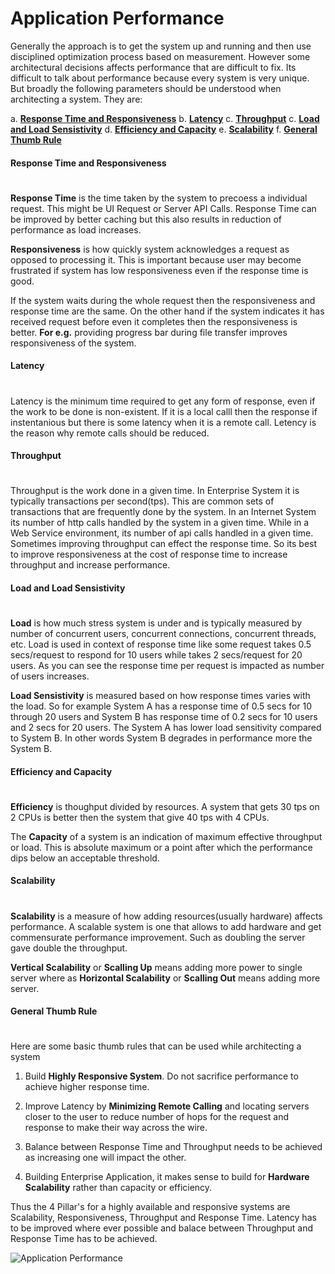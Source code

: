 # Application Performance

Generally the approach is to get the system up and running and then use disciplined optimization process based on measurement. However some architectural decisions affects performance that are difficult to fix. Its difficult to talk about performance because every system is very unique. But broadly the following parameters should be understood when architecting a system. They are:

a. [**Response Time and Responsiveness**](#system_response)
b. [**Latency**](#system_latency)
c. [**Throughput**](#system_throughput) 
c. [**Load and Load Sensistivity**](#system_load)
d. [**Efficiency and Capacity**](#system_efficiency)
e. [**Scalability**](#system_scalability)
f. [**General Thumb Rule**](#system_thumb_rule)

<a name="system_response"/></a>
#### Response Time and Responsiveness
#  
**Response Time** is the time taken by the system to precoess a individual request. This might be UI Request or Server API Calls. Response Time can be improved by better caching but this also results in reduction of performance as load increases.

**Responsiveness** is how quickly system acknowledges a request as opposed to 
processing it. This is important because user may become frustrated if system has low responsiveness even if the response time is good. 

If the system waits during the whole request then the responsiveness and response time are the same. On the other hand if the system indicates it has received request before even it completes then the responsiveness is better. **For e.g.**  providing progress bar during file transfer improves responsiveness of the system.

<a name="system_latency"/></a>
#### Latency
#  
Latency is the minimum time required to get any form of response, even if the work to be done is non-existent. If it is a local calll then the response if instentanious but there is some latency when it is a remote call. Letency is the reason why remote calls should be reduced. 
	
<a name="system_throughput"/></a>
#### Throughput
# 
Throughput is the work done in a given time. In Enterprise System it is typically transactions per second(tps). This are common sets of transactions that are frequently done by the system. In an Internet System its number of http calls handled by the system in a given time. While in a Web Service environment, its number of api calls handled in a given time. Sometimes improving throughput can effect the response time. So its best to improve responsiveness at the cost of response time to increase throughput and increase performance.
	
<a name="system_load"/></a>
#### Load and Load Sensistivity
#  
**Load** is how much stress system is under and is typically measured by number of concurrent users, concurrent connections, concurrent threads, etc. Load is used in context of response time like some request takes 0.5 secs/request to respond for 10 users while takes 2 secs/request for 20 users. As you can see the response time per request is impacted as number of users increases.

**Load Sensistivity** is measured based on how response times varies with the load. So for example System A has a response time of 0.5 secs for 10 through 20 users and System B has response time of 0.2 secs for 10 users and 2 secs for 20 users. The System A has lower load sensitivity compared to System B. In other words System B degrades in performance more the System B. 
	
<a name="system_efficiency"/></a>
#### Efficiency and Capacity
#  
**Efficiency** is thoughput divided by resources. A system that gets 30 tps on 2 CPUs is better then the system that give 40 tps with 4 CPUs.

The **Capacity** of a system is an indication of maximum effective throughput or load. This is absolute maximum or a point after which the performance dips below an acceptable threshold.	

<a name="system_scalability"/></a>
#### Scalability
#  
**Scalability** is a measure of how adding resources(usually hardware) affects performance. A scalable system is one that allows to add hardware and get commensurate performance improvement. Such as doubling the server gave double the throughput. 

**Vertical Scalability** or **Scalling Up** means adding more power to single server where as **Horizontal Scalability** or **Scalling Out** means adding more server.	
<a name="system_thumb_rule"/></a>
#### General Thumb Rule
#  
Here are some basic thumb rules that can be used while architecting a system
	
1. Build **Highly Responsive System**. Do not sacrifice performance to achieve higher response time.

2. Improve Latency by **Minimizing Remote Calling** and locating servers closer to the user to reduce number of hops for the request and response to make their way across the wire.

3. Balance between Response Time and Throughput needs to be achieved as increasing one will impact the other.

4. Building Enterprise Application, it makes sense to build for **Hardware Scalability** rather than capacity or efficiency.  

Thus the 4 Pillar's for a highly available and responsive systems are Scalability, Responsiveness, Throughput and Response Time. Latency has to be improved where ever possible and balace between Throughput and Response Time has to be achieved.

![Application Performance][1]

[1]: /Users/narayan/Documents/MakeTechEzResources/images/GK_EnterpriceApp/ApplicationPerformance.png "4 Pillers for Application Performance"  
<!--
1]: https://raw.github.com/NarayanMahadevan/MakeTechEzResources/master/images/GK_EnterpriceApp/ApplicationPerformance.png "4 Pillers for Application Performance"   
-->
#  
